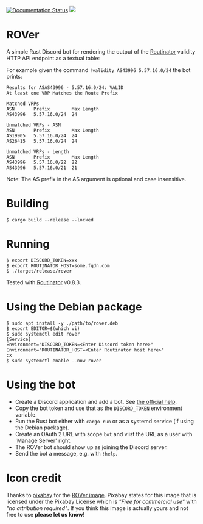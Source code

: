 [![Documentation Status](https://readthedocs.org/projects/rpki/badge/?version=latest)](https://rpki.readthedocs.io/en/latest/?badge=latest)
[![](https://img.shields.io/discord/818584154278199396?label=rpki%20on%20discord&logo=discord)](https://discord.gg/8dvKB5Ykhy)

# ROVer

A simple Rust Discord bot for rendering the output of the [Routinator](https://nlnetlabs.nl/projects/rpki/routinator/) validity HTTP API endpoint as a textual table:

For example given the command `!validity AS43996 5.57.16.0/24` the bot prints:

```
Results for ASAS43996 - 5.57.16.0/24: VALID
At least one VRP Matches the Route Prefix

Matched VRPs
ASN       Prefix        Max Length
AS43996   5.57.16.0/24  24

Unmatched VRPs - ASN
ASN       Prefix        Max Length
AS19905   5.57.16.0/24  24
AS26415   5.57.16.0/24  24

Unmatched VRPs - Length
ASN       Prefix        Max Length
AS43996   5.57.16.0/22  22
AS43996   5.57.16.0/21  21
```

Note: The AS prefix in the AS argument is optional and case insensitive.

# Building

```
$ cargo build --release --locked
```

# Running

```
$ export DISCORD_TOKEN=xxx
$ export ROUTINATOR_HOST=some.fqdn.com
$ ./target/release/rover
```

Tested with [Routinator](https://nlnetlabs.nl/projects/rpki/routinator/) v0.8.3.

# Using the Debian package

```
$ sudo apt install -y ./path/to/rover.deb
$ export EDITOR=$(which vi)
$ sudo systemctl edit rover
[Service]
Environment="DISCORD_TOKEN=<Enter Discord token here>"
Environment="ROUTINATOR_HOST=<Enter Routinator host here>"
:x
$ sudo systemctl enable --now rover
```

# Using the bot

- Create a Discord application and add a bot. See [the official help](https://discord.com/developers/docs/topics/oauth2#bots).
- Copy the bot token and use that as the `DISCORD_TOKEN` environment variable.
- Run the Rust bot either with `cargo run` or as a systemd service (if using the Debian package).
- Create an OAuth 2 URL with scope `bot` and viist the URL as a user with 'Manage Server' right.
- The ROVer bot should show up as joining the Discord server.
- Send the bot a message, e.g. with `!help`.

# Icon credit

Thanks to [pixabay](https://pixabay.com/) for the [ROVer image](https://pixabay.com/illustrations/dog-male-animal-comic-hybrid-pet-4524609/). Pixabay states for this image that is licensed under the Pixabay License which is _"Free for commercial use"_ with _"no attribution required"_. If you think this image is actually yours and not free to use **please let us know**!
